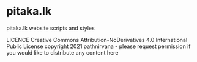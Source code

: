 # pitaka.lk
pitaka.lk website scripts and styles

LICENCE 
Creative Commons Attribution-NoDerivatives 4.0 International Public License
copyright 2021 pathnirvana - please request permission if you would like to distribute any content here
